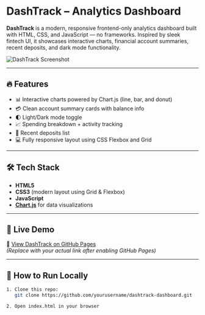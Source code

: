 # DashTrack – Analytics Dashboard

**DashTrack** is a modern, responsive frontend-only analytics dashboard built with HTML, CSS, and JavaScript — no frameworks. Inspired by sleek fintech UI, it showcases interactive charts, financial account summaries, recent deposits, and dark mode functionality.

![DashTrack Screenshot](./screenshot.png) <!-- Replace with actual screenshot path -->

---

## 🔥 Features

- 📊 Interactive charts powered by Chart.js (line, bar, and donut)
- 💳 Clean account summary cards with balance info
- 🌓 Light/Dark mode toggle
- 📈 Spending breakdown + activity tracking
- 🧾 Recent deposits list
- 💻 Fully responsive layout using CSS Flexbox and Grid

---

## 🛠 Tech Stack

- **HTML5**  
- **CSS3** (modern layout using Grid & Flexbox)  
- **JavaScript**  
- [**Chart.js**](https://www.chartjs.org/) for data visualizations  

---

## 🚀 Live Demo

🔗 [View DashTrack on GitHub Pages](https://yourusername.github.io/dashtrack-dashboard)  
*(Replace with your actual link after enabling GitHub Pages)*

---

## 🧰 How to Run Locally

```bash
1. Clone this repo:
   git clone https://github.com/yourusername/dashtrack-dashboard.git

2. Open index.html in your browser
